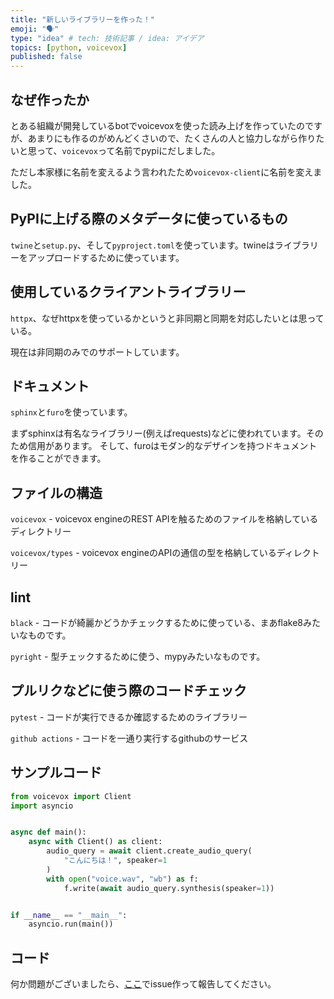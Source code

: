 ```yaml
---
title: "新しいライブラリーを作った！"
emoji: "🗣️"
type: "idea" # tech: 技術記事 / idea: アイデア
topics: [python, voicevox]
published: false
---
```


## なぜ作ったか
とある組織が開発しているbotでvoicevoxを使った読み上げを作っていたのですが、あまりにも作るのがめんどくさいので、たくさんの人と協力しながら作りたいと思って、`voicevox`って名前でpypiにだしました。

ただし本家様に名前を変えるよう言われたため`voicevox-client`に名前を変えました。

## PyPIに上げる際のメタデータに使っているもの
`twine`と`setup.py`、そして`pyproject.toml`を使っています。twineはライブラリーをアップロードするために使っています。

## 使用しているクライアントライブラリー
`httpx`、なぜhttpxを使っているかというと非同期と同期を対応したいとは思っている。

現在は非同期のみでのサポートしています。

## ドキュメント
`sphinx`と`furo`を使っています。

まずsphinxは有名なライブラリー(例えばrequests)などに使われています。そのため信用があります。
そして、furoはモダン的なデザインを持つドキュメントを作ることができます。

## ファイルの構造
`voicevox` - voicevox engineのREST APIを触るためのファイルを格納しているディレクトリー

`voicevox/types` - voicevox engineのAPIの通信の型を格納しているディレクトリー

## lint
`black` - コードが綺麗かどうかチェックするために使っている、まあflake8みたいなものです。

`pyright` - 型チェックするために使う、mypyみたいなものです。

## プルリクなどに使う際のコードチェック
`pytest` - コードが実行できるか確認するためのライブラリー

`github actions` - コードを一通り実行するgithubのサービス

## サンプルコード
```python
from voicevox import Client
import asyncio


async def main():
    async with Client() as client:
        audio_query = await client.create_audio_query(
            "こんにちは！", speaker=1
        )
        with open("voice.wav", "wb") as f:
            f.write(await audio_query.synthesis(speaker=1))


if __name__ == "__main__":
    asyncio.run(main())
```

## コード
何か問題がございましたら、[ここ](https://github.com/voicevox-client/python)でissue作って報告してください。